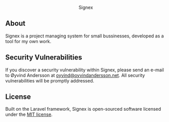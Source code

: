 <p align="center">Signex</p>

## About

Signex is a project managing system for small bussinesses, developed as a tool for my own work.

## Security Vulnerabilities

If you discover a security vulnerability within Signex, please send an e-mail to Øyvind Andersson at oyvind@oyvindandersson.net. 
All security vulnerabilities will be promptly addressed.

## License

Built on the Laravel framework, Signex is open-sourced software licensed under the [MIT license](http://opensource.org/licenses/MIT).
